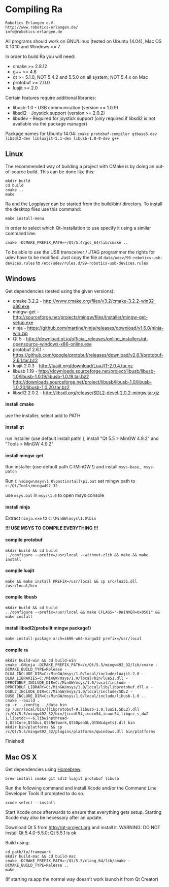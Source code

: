 # Compiling Ra

    Robotics Erlangen e.V.
    http://www.robotics-erlangen.de/
    info@robotics-erlangen.de


All programs should work on GNU/Linux (tested on Ubuntu 14.04), Mac OS X 10.10 and Windows >= 7.

In order to build Ra you will need:
 * cmake >= 2.8.12
 * g++ >= 4.6
 * qt >= 5.1.0, NOT 5.4.2 and 5.5.0 on all system; NOT 5.4.x on Mac
 * protobuf >= 2.0.0
 * luajit >= 2.0

Certain features require additional libraries:
 * libusb-1.0 - USB communication (version >= 1.0.9)
 * libsdl2 - Joystick support (version >= 2.0.2)
 * libudev - Required for joystick support (only required if libsdl2 is not available via the package manager)

Package names for Ubuntu 14.04: `cmake protobuf-compiler qtbase5-dev libsdl2-dev libluajit-5.1-dev libusb-1.0-0-dev g++`

## Linux
The recommended way of building a project with CMake is by doing an
out-of-source build. This can be done like this:

```
mkdir build
cd build
cmake ..
make
```

Ra and the Logplayer can be started from the build/bin/ directory.
To install the desktop files use this command:
```
make install-menu
```

In order to select which Qt-Installation to use specify it using a similar command line:
```
cmake -DCMAKE_PREFIX_PATH=~/Qt/5.4/gcc_64/lib/cmake ..
```

To be able to use the USB transceiver / JTAG programmer the rights for udev have to be modified.
Just copy the file at `data/udev/99-robotics-usb-devices.rules` to `/etc/udev/rules.d/99-robotics-usb-devices.rules`

## Windows
Get dependencies (tested using the given versions):
* cmake 3.2.2 - http://www.cmake.org/files/v3.2/cmake-3.2.2-win32-x86.exe
* mingw-get - http://sourceforge.net/projects/mingw/files/Installer/mingw-get-setup.exe
* ninja - https://github.com/martine/ninja/releases/download/v1.6.0/ninja-win.zip
* Qt 5 - http://download.qt.io/official_releases/online_installers/qt-opensource-windows-x86-online.exe
* protobuf 2.6.1 - https://github.com/google/protobuf/releases/download/v2.6.1/protobuf-2.6.1.tar.bz2
* luajit 2.0.3 - http://luajit.org/download/LuaJIT-2.0.4.tar.gz
* libusb 1.19 - http://downloads.sourceforge.net/project/libusb/libusb-1.0/libusb-1.0.19/libusb-1.0.19.tar.bz2
http://downloads.sourceforge.net/project/libusb/libusb-1.0/libusb-1.0.20/libusb-1.0.20.tar.bz2
* libsdl2 2.0.2 - http://libsdl.org/release/SDL2-devel-2.0.2-mingw.tar.gz

#### install cmake
use the installer, select add to PATH

#### install qt
run installer (use default install path! ), install "Qt 5.5 > MinGW 4.9.2" and "Tools > MinGW 4.9.2"

#### install mingw-get
Run installer (use default path C:\MinGW !) and install `msys-base, msys-patch`

Run `C:\mingw\msys\1.0\postinstall\pi.bat` set mingw path to `c:/Qt/Tools/mingw492_32`

use `msys.bat` in `msys\1.0` to open msys console

#### install ninja
Extract `ninja.exe` to `C:\MinGW\msys\1.0\bin`

**!!! USE MSYS TO COMPILE EVERYTHING !!!**

#### compile protobuf
```
mkdir build && cd build
../configure --prefix=/usr/local --without-zlib && make && make install
```

#### compile luajit
```
make && make install PREFIX=/usr/local && cp src/lua51.dll /usr/local/bin
```

#### compile libusb
```
mkdir build && cd build
../configure --prefix=/usr/local && make CFLAGS="-DWINVER=0x0501" && make install
```

#### install libsdl2(prebuilt mingw package!)
```
make install-package arch=i686-w64-mingw32 prefix=/usr/local
```

#### compile ra
```
mkdir build-win && cd build-win
cmake -GNinja -DCMAKE_PREFIX_PATH=/c/Qt/5.5/mingw492_32/lib/cmake -DCMAKE_BUILD_TYPE=Release -DLUA_INCLUDE_DIR=C:/MinGW/msys/1.0/local/include/luajit-2.0 -DLUA_LIBRARIES=C:/MinGW/msys/1.0/local/bin/lua51.dll -DPROTOBUF_INCLUDE_DIR=C:/MinGW/msys/1.0/local/include -DPROTOBUF_LIBRARY=C:/MinGW/msys/1.0/local/lib/libprotobuf.dll.a -DSDL2_INCLUDE_DIR=C:/MinGW/msys/1.0/local/include/SDL2 -DUSB_INCLUDE_DIR=C:/MinGW/msys/1.0/local/include/libusb-1.0 ..
cmake --build .
cp -r ../config ../data bin
cp /usr/local/bin/{libprotobuf-9,libusb-1.0,lua51,SDL2}.dll /c/Qt/5.5/mingw492_32/bin/{icudt54,icuin54,icuuc54,libgcc_s_dw2-1,libstdc++-6,libwinpthread-1,Qt5Core,Qt5Gui,Qt5Network,Qt5OpenGL,Qt5Widgets}.dll bin
mkdir bin/platforms && cp /c/Qt/5.5/mingw492_32/plugins/platforms/qwindows.dll bin/platforms
```

Finished!


## Mac OS X
Get dependencies using [Homebrew](http://brew.sh):
```
brew install cmake git sdl2 luajit protobuf libusb
```
Run the following command and install Xcode and/or the Command Line Developer Tools if prompted to do so.
```
xcode-select --install
```
Start Xcode once afterwards to ensure that everything gets setup. Starting Xcode may also be necessary after an update.

Download Qt 5 from http://qt-project.org and install it.
WARNING: DO NOT install Qt 5.4.0-5.5.0; Qt 5.5.1 is ok

Build using:
```
cd path/to/framework
mkdir build-mac && cd build-mac
cmake -DCMAKE_PREFIX_PATH=~/Qt/5.5/clang_64/lib/cmake -DCMAKE_BUILD_TYPE=Release ..
make
```

(If starting ra.app the normal way doesn't work launch it from Qt Creator)
